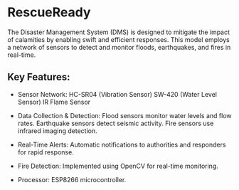 # RescueReady

The Disaster Management System (DMS) is designed to mitigate the impact of calamities by enabling swift and efficient responses. This model employs a network of sensors to detect and monitor floods, earthquakes, and fires in real-time.

## Key Features:

- Sensor Network:
HC-SR04 (Vibration Sensor)
SW-420 (Water Level Sensor)
IR Flame Sensor

- Data Collection & Detection:
Flood sensors monitor water levels and flow rates.
Earthquake sensors detect seismic activity.
Fire sensors use infrared imaging detection.

- Real-Time Alerts: Automatic notifications to authorities and responders for rapid response.
- Fire Detection: Implemented using OpenCV for real-time monitoring.
- Processor: ESP8266 microcontroller.
